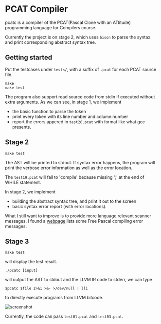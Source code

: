 # PCAT Compiler

pcatc is a compiler of the PCAT(Pascal Clone with an ATtitude) programming language for Compilers course.

Currently the project is on stage 2, which uses `bison` to parse the syntax and print corresponding abstract syntax tree.

## Getting started
Put the testcases under `tests/`, with a suffix of `.pcat` for each PCAT source file.
```
make
make test
```
The program also support read source code from stdin if executed without extra arguments.
As we can see, in stage 1, we implement
- the basic function to parse the token
- print every token with its line number and column number
- report the errors appered in `test20.pcat` with format like what gcc presents.

## Stage 2
```
make test
```
The AST will be printed to stdout. If syntax error happens, the program will print the verbose error information as well as the error location.

The `test19.pcat` will fail to 'compile' because missing ';' at the end of WHILE statement.

In stage 2, we implement
- building the abstract syntax tree, and print it out to the screen
- basic syntax error report (with error locations).

What I still want to improve is to provide more language relevant scanner messages. I found a [webpage](https://www.freepascal.org/docs-html/user/userse61.html) lists some Free Pascal compiling error messages.

## Stage 3
```
make test
```
will display the test result.

```
./pcatc [input]
```
will output the AST to stdout and the LLVM IR code to stderr, we can type
```
$pcatc $file 2>&1 >&- >/dev/null | lli
```
to directly execute programs from LLVM bitcode.

![screenshot](http://github.com/crazyboycjr/pcatc/screenshot.png)

Currently, the code can pass `test01.pcat` and `test03.pcat`.